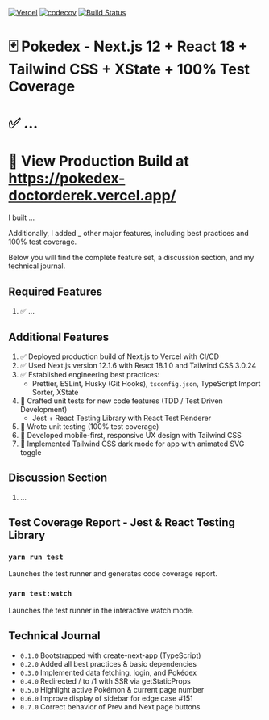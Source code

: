 [![Vercel](https://therealsujitk-vercel-badge.vercel.app/?app=pokedex-doctorderek)](https://pokedex-doctorderek.vercel.app/) [![codecov](https://codecov.io/gh/DoctorDerek/pokedex/branch/main/graph/badge.svg?token=3gfQ4azgws)](https://codecov.io/gh/DoctorDerek/pokedex) [![Build Status](https://app.travis-ci.com/DoctorDerek/pokedex.svg?branch=main)](https://app.travis-ci.com/DoctorDerek/pokedex)

# 🃏 Pokedex - Next.js 12 + React 18 + Tailwind CSS + XState + 100% Test Coverage

# ✅ ...

# 👀 View Production Build at https://pokedex-doctorderek.vercel.app/

I built ...

Additionally, I added \_ other major features, including best practices and 100% test coverage.

Below you will find the complete feature set, a discussion section, and my technical journal.

## Required Features

1. ✅ ...

## Additional Features

1. ✅ Deployed production build of Next.js to Vercel with CI/CD
2. ✅ Used Next.js version 12.1.6 with React 18.1.0 and Tailwind CSS 3.0.24
3. ✅ Established engineering best practices:
   - Prettier, ESLint, Husky (Git Hooks), `tsconfig.json`, TypeScript Import Sorter, XState
4. 🌠 Crafted unit tests for new code features (TDD / Test Driven Development)
   - Jest + React Testing Library with React Test Renderer
5. 🌠 Wrote unit testing (100% test coverage)
6. 🌠 Developed mobile-first, responsive UX design with Tailwind CSS
7. 🌠 Implemented Tailwind CSS dark mode for app with animated SVG toggle

## Discussion Section

1. ...

## Test Coverage Report - Jest & React Testing Library

### `yarn run test`

Launches the test runner and generates code coverage report.

### `yarn test:watch`

Launches the test runner in the interactive watch mode.

## Technical Journal

- `0.1.0` Bootstrapped with create-next-app (TypeScript)
- `0.2.0` Added all best practices & basic dependencies
- `0.3.0` Implemented data fetching, login, and Pokédex
- `0.4.0` Redirected / to /1 with SSR via getStaticProps
- `0.5.0` Highlight active Pokémon & current page number
- `0.6.0` Improve display of sidebar for edge case #151
- `0.7.0` Correct behavior of Prev and Next page buttons
